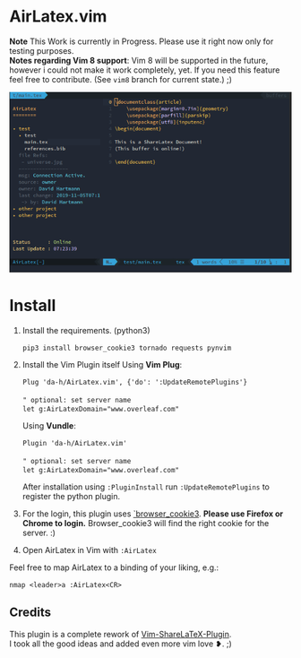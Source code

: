AirLatex.vim
============

**Note** This Work is currently in Progress. Please use it right now only for testing purposes.  
**Notes regarding Vim 8 support**: Vim 8 will be supported in the future, however i could not make it work completely, yet. If you need this feature feel free to contribute. (See `vim8` branch for current state.) ;)

![](screenshot.png)

Install
=======
1. Install the requirements. (python3)
    ```
    pip3 install browser_cookie3 tornado requests pynvim
    ```
2. Install the Vim Plugin itself
    Using **Vim Plug**:
    ```
	Plug 'da-h/AirLatex.vim', {'do': ':UpdateRemotePlugins'}

    " optional: set server name
    let g:AirLatexDomain="www.overleaf.com"
    ```
    
    Using **Vundle**:
    ```
	Plugin 'da-h/AirLatex.vim'

    " optional: set server name
    let g:AirLatexDomain="www.overleaf.com"
    ```
    After installation using `:PluginInstall` run `:UpdateRemotePlugins` to register the python plugin.
3. For the login, this plugin uses [`browser_cookie3](https://github.com/borisbabic/browser_cookie3). **Please use Firefox or Chrome to login.** Browser_cookie3 will find the right cookie for the server. :)
4. Open AirLatex in Vim with `:AirLatex`

Feel free to map AirLatex to a binding of your liking, e.g.:
```
nmap <leader>a :AirLatex<CR>
```

Credits
-------
This plugin is a complete rework of [Vim-ShareLaTeX-Plugin](https://www.github.com/thomashn/Vim-ShareLaTeX-Plugin).  
I took all the good ideas and added even more vim love ❥. ;)
